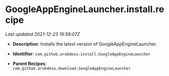 # GoogleAppEngineLauncher.install.recipe

_Last updated 2021-12-23 19:58:07Z_

- **Description**: Installs the latest version of GoogleAppEngineLauncher.

- **Identifier**: `com.github.arubdesu.install.GoogleAppEngineLauncher`

- **Parent Recipes**: `com.github.arubdesu.download.GoogleAppEngineLauncher`